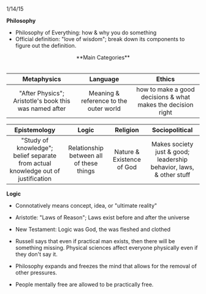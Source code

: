 1/14/15

**Philosophy**
- Philosophy of Everything: how & why you do something
- Official definition: "love of wisdom"; break down its components to figure out the definition.

<!---Please excuse my crappy formatting --->

<center> **Main Categories** </center>
<br>

| Metaphysics        | Language           | Ethics  |
| :-------------: |:-------------:| :-----:|
| "After Physics"; Aristotle's book this was named after | Meaning & reference to the outer world | how to make a good decisions & what makes the decision right |

| Epistemology  | Logic           | Religion  | Sociopolitical|
| :-------------: |:-------------:| :-----:|:-----: |
|"Study of knowledge"; belief separate from actual knowledge out of justification|Relationship between all of these things|Nature & Existence of God |Makes society just & good; leadership behavior, laws, & other stuff|

**Logic**
- Connotatively means concept, idea, or "ultimate reality"
- Aristotle: "Laws of Reason"; Laws exist before and after the universe
- New Testament: Logic was God, the was fleshed and clothed
- Russell says that even if practical man exists, then there will be something missing. Physical sciences affect everyone physically even if they don't say it.

- Philosophy expands and freezes the mind that allows for the removal of other pressures.
- People mentally free are allowed to be practically free.
